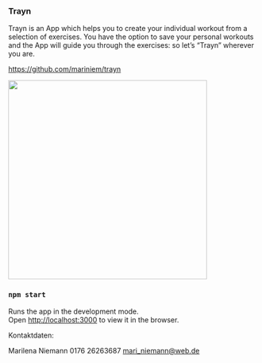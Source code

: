 ### Trayn

Trayn is an App which helps you to create your individual workout from a selection of exercises. You have the option to save your personal workouts and the App will guide you through the exercises: so let’s “Trayn” wherever you are.

https://github.com/mariniem/trayn

<img src="./Icons/Gif.gif" width="400px">

### `npm start`

Runs the app in the development mode.<br />
Open [http://localhost:3000](http://localhost:3000) to view it in the browser.

Kontaktdaten:

Marilena Niemann
0176 26263687
mari_niemann@web.de
